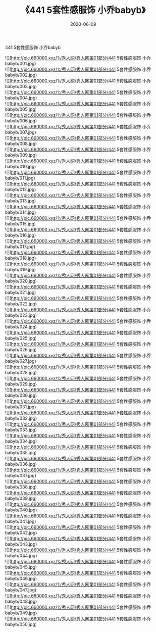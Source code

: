 ﻿---
layout: post
title:  《441 5套性感服饰 小乔babyb》
date:   2020-06-09
img: http://pic.660000.xyz/1:/秀人网/秀人网第01部分/441 5套性感服饰 小乔babyb/000.jpg
categories: [美女, 清纯, 唯美]
---

441 5套性感服饰 小乔babyb

  ![](http://pic.660000.xyz/1:/秀人网/秀人网第01部分/441 5套性感服饰 小乔babyb/001.jpg) <br> ![](http://pic.660000.xyz/1:/秀人网/秀人网第01部分/441 5套性感服饰 小乔babyb/002.jpg) <br> ![](http://pic.660000.xyz/1:/秀人网/秀人网第01部分/441 5套性感服饰 小乔babyb/003.jpg) <br> ![](http://pic.660000.xyz/1:/秀人网/秀人网第01部分/441 5套性感服饰 小乔babyb/004.jpg) <br> ![](http://pic.660000.xyz/1:/秀人网/秀人网第01部分/441 5套性感服饰 小乔babyb/005.jpg) <br> ![](http://pic.660000.xyz/1:/秀人网/秀人网第01部分/441 5套性感服饰 小乔babyb/006.jpg) <br> ![](http://pic.660000.xyz/1:/秀人网/秀人网第01部分/441 5套性感服饰 小乔babyb/007.jpg) <br> ![](http://pic.660000.xyz/1:/秀人网/秀人网第01部分/441 5套性感服饰 小乔babyb/008.jpg) <br> ![](http://pic.660000.xyz/1:/秀人网/秀人网第01部分/441 5套性感服饰 小乔babyb/009.jpg) <br> ![](http://pic.660000.xyz/1:/秀人网/秀人网第01部分/441 5套性感服饰 小乔babyb/010.jpg) <br> ![](http://pic.660000.xyz/1:/秀人网/秀人网第01部分/441 5套性感服饰 小乔babyb/011.jpg) <br> ![](http://pic.660000.xyz/1:/秀人网/秀人网第01部分/441 5套性感服饰 小乔babyb/012.jpg) <br> ![](http://pic.660000.xyz/1:/秀人网/秀人网第01部分/441 5套性感服饰 小乔babyb/013.jpg) <br> ![](http://pic.660000.xyz/1:/秀人网/秀人网第01部分/441 5套性感服饰 小乔babyb/014.jpg) <br> ![](http://pic.660000.xyz/1:/秀人网/秀人网第01部分/441 5套性感服饰 小乔babyb/015.jpg) <br> ![](http://pic.660000.xyz/1:/秀人网/秀人网第01部分/441 5套性感服饰 小乔babyb/016.jpg) <br> ![](http://pic.660000.xyz/1:/秀人网/秀人网第01部分/441 5套性感服饰 小乔babyb/017.jpg) <br> ![](http://pic.660000.xyz/1:/秀人网/秀人网第01部分/441 5套性感服饰 小乔babyb/018.jpg) <br> ![](http://pic.660000.xyz/1:/秀人网/秀人网第01部分/441 5套性感服饰 小乔babyb/019.jpg) <br> ![](http://pic.660000.xyz/1:/秀人网/秀人网第01部分/441 5套性感服饰 小乔babyb/020.jpg) <br> ![](http://pic.660000.xyz/1:/秀人网/秀人网第01部分/441 5套性感服饰 小乔babyb/021.jpg) <br> ![](http://pic.660000.xyz/1:/秀人网/秀人网第01部分/441 5套性感服饰 小乔babyb/022.jpg) <br> ![](http://pic.660000.xyz/1:/秀人网/秀人网第01部分/441 5套性感服饰 小乔babyb/023.jpg) <br> ![](http://pic.660000.xyz/1:/秀人网/秀人网第01部分/441 5套性感服饰 小乔babyb/024.jpg) <br> ![](http://pic.660000.xyz/1:/秀人网/秀人网第01部分/441 5套性感服饰 小乔babyb/025.jpg) <br> ![](http://pic.660000.xyz/1:/秀人网/秀人网第01部分/441 5套性感服饰 小乔babyb/026.jpg) <br> ![](http://pic.660000.xyz/1:/秀人网/秀人网第01部分/441 5套性感服饰 小乔babyb/027.jpg) <br> ![](http://pic.660000.xyz/1:/秀人网/秀人网第01部分/441 5套性感服饰 小乔babyb/028.jpg) <br> ![](http://pic.660000.xyz/1:/秀人网/秀人网第01部分/441 5套性感服饰 小乔babyb/029.jpg) <br> ![](http://pic.660000.xyz/1:/秀人网/秀人网第01部分/441 5套性感服饰 小乔babyb/030.jpg) <br> ![](http://pic.660000.xyz/1:/秀人网/秀人网第01部分/441 5套性感服饰 小乔babyb/031.jpg) <br> ![](http://pic.660000.xyz/1:/秀人网/秀人网第01部分/441 5套性感服饰 小乔babyb/032.jpg) <br> ![](http://pic.660000.xyz/1:/秀人网/秀人网第01部分/441 5套性感服饰 小乔babyb/033.jpg) <br> ![](http://pic.660000.xyz/1:/秀人网/秀人网第01部分/441 5套性感服饰 小乔babyb/034.jpg) <br> ![](http://pic.660000.xyz/1:/秀人网/秀人网第01部分/441 5套性感服饰 小乔babyb/035.jpg) <br> ![](http://pic.660000.xyz/1:/秀人网/秀人网第01部分/441 5套性感服饰 小乔babyb/036.jpg) <br> ![](http://pic.660000.xyz/1:/秀人网/秀人网第01部分/441 5套性感服饰 小乔babyb/037.jpg) <br> ![](http://pic.660000.xyz/1:/秀人网/秀人网第01部分/441 5套性感服饰 小乔babyb/038.jpg) <br> ![](http://pic.660000.xyz/1:/秀人网/秀人网第01部分/441 5套性感服饰 小乔babyb/039.jpg) <br> ![](http://pic.660000.xyz/1:/秀人网/秀人网第01部分/441 5套性感服饰 小乔babyb/040.jpg) <br> ![](http://pic.660000.xyz/1:/秀人网/秀人网第01部分/441 5套性感服饰 小乔babyb/041.jpg) <br> ![](http://pic.660000.xyz/1:/秀人网/秀人网第01部分/441 5套性感服饰 小乔babyb/042.jpg) <br> ![](http://pic.660000.xyz/1:/秀人网/秀人网第01部分/441 5套性感服饰 小乔babyb/043.jpg) <br> ![](http://pic.660000.xyz/1:/秀人网/秀人网第01部分/441 5套性感服饰 小乔babyb/044.jpg) <br> ![](http://pic.660000.xyz/1:/秀人网/秀人网第01部分/441 5套性感服饰 小乔babyb/045.jpg) <br> ![](http://pic.660000.xyz/1:/秀人网/秀人网第01部分/441 5套性感服饰 小乔babyb/046.jpg) <br> ![](http://pic.660000.xyz/1:/秀人网/秀人网第01部分/441 5套性感服饰 小乔babyb/047.jpg) <br> ![](http://pic.660000.xyz/1:/秀人网/秀人网第01部分/441 5套性感服饰 小乔babyb/048.jpg) <br> ![](http://pic.660000.xyz/1:/秀人网/秀人网第01部分/441 5套性感服饰 小乔babyb/049.jpg) <br> ![](http://pic.660000.xyz/1:/秀人网/秀人网第01部分/441 5套性感服饰 小乔babyb/050.jpg) <br>